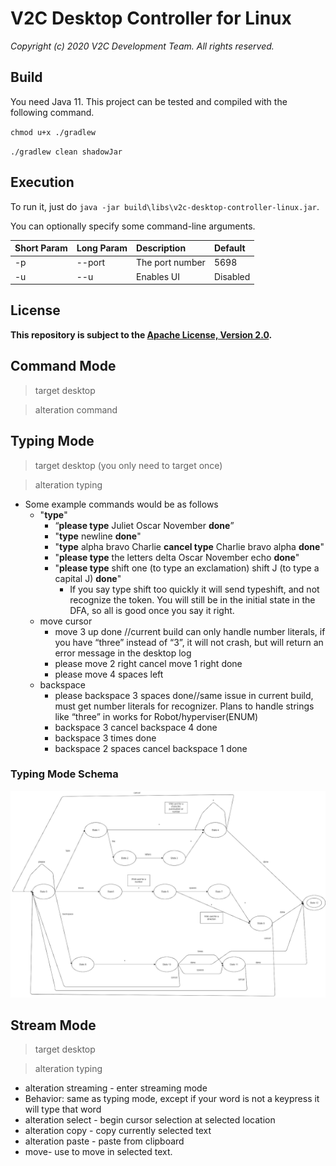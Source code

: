 # V2C Desktop Controller for Linux

*Copyright (c) 2020 V2C Development Team. All rights reserved.*

## Build

You need Java 11. This project can be tested and compiled with the following command.
    
`chmod u+x ./gradlew`

`./gradlew clean shadowJar`

## Execution

To run it, just do `java -jar build\libs\v2c-desktop-controller-linux.jar`.

You can optionally specify some command-line arguments.

|Short Param|Long Param|Description        |Default|
|:----------|:---------|:------------------|:---------|
|-p         |--port    |The port number    |5698      |
|-u         |--u       |Enables UI         |Disabled  |

## License

**This repository is subject to the [Apache License, Version 2.0](http://www.apache.org/licenses/LICENSE-2.0).**

## Command Mode

  > target desktop

  > alteration command

## Typing Mode
  > target desktop (you only need to target once)

  > alteration typing
  - Some example commands would be as follows
     - "**type**"
       - “**please type** Juliet Oscar November **done**”
       - "**type** newline **done**"
       - "**type** alpha bravo Charlie **cancel type** Charlie bravo alpha **done**"
       - "**please type** the letters delta Oscar November echo **done**"
       - "**please type** shift one (to type an exclamation) shift J (to type a capital J) **done**"
         - If you say type shift too quickly it will send typeshift, and not recognize the token. You will still be in the initial state in the DFA, so all is good once you say it right.
     - move cursor
       - move 3 up done //current build can only handle number literals, if you have “three” instead of “3”, it will not crash, but will return an error message in the desktop log
       - please move 2 right cancel move 1 right done
       - please move 4 spaces left
     - backspace
       - please backspace 3 spaces done//same issue in current build, must get number literals for recognizer. Plans to handle strings like “three” in works for Robot/hyperviser(ENUM)
       - backspace 3 cancel backspace 4 done
       - backspace 3 times done
       - backspace 2 spaces cancel backspace 1 done

### Typing Mode Schema
![Typing Mode Schema](typingModeSchema.png)

## Stream Mode
  > target desktop

  > alteration typing

  - alteration streaming - enter streaming mode
  - Behavior: same as typing mode, except if your word is not a keypress it will type that word
  - alteration select - begin cursor selection at selected location
  - alteration copy - copy currently selected text
  - alteration paste - paste from clipboard
  - move- use to move in selected text.